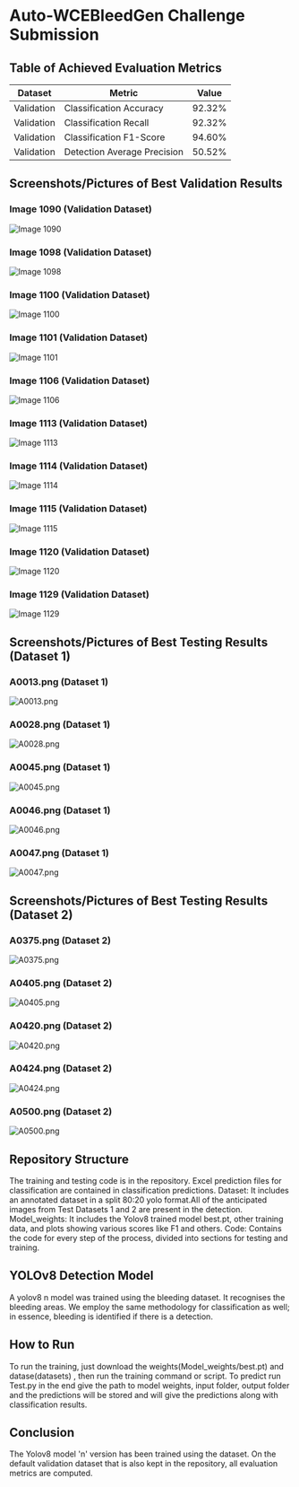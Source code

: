# Auto-WCEBleedGen Challenge Submission

## Table of Achieved Evaluation Metrics

| Dataset    | Metric                                  | Value            |
| ---------- | --------------------------------------- | ---------------- |
| Validation | Classification Accuracy                 | 92.32%           |
| Validation | Classification Recall                   | 92.32%           |
| Validation | Classification F1-Score                 | 94.60%           |
| Validation | Detection Average Precision             | 50.52%           |

## Screenshots/Pictures of Best Validation Results

### Image 1090 (Validation Dataset)

![Image 1090](Detection/Val/img-(1090).png)

### Image 1098 (Validation Dataset)

![Image 1098](Detection/Val/img-(1098).png)

### Image 1100 (Validation Dataset)

![Image 1100](Detection/Val/img-(1100).png)

### Image 1101 (Validation Dataset)

![Image 1101](Detection/Val/img-(1101).png)

### Image 1106 (Validation Dataset)

![Image 1106](Detection/Val/img-(1106).png)

### Image 1113 (Validation Dataset)

![Image 1113](Detection/Val/img-(1113).png)

### Image 1114 (Validation Dataset)

![Image 1114](Detection/Val/img-(1114).png)

### Image 1115 (Validation Dataset)

![Image 1115](Detection/Val/img-(1115).png)

### Image 1120 (Validation Dataset)

![Image 1120](Detection/Val/img-(1120).png)

### Image 1129 (Validation Dataset)

![Image 1129](Detection/Val/img-(1129).png)


## Screenshots/Pictures of Best Testing Results (Dataset 1)

### A0013.png (Dataset 1)

![A0013.png](Detection/Test_1/A0013.png)

### A0028.png (Dataset 1)

![A0028.png](Detection/Test_1/A0028.png)

### A0045.png (Dataset 1)

![A0045.png](Detection/Test_1/A0045.png)

### A0046.png (Dataset 1)

![A0046.png](Detection/Test_1/A0046.png)

### A0047.png (Dataset 1)

![A0047.png](Detection/Test_1/A0047.png)

<!-- Repeat the pattern for images 3-5 (Dataset 1) -->

## Screenshots/Pictures of Best Testing Results (Dataset 2)

### A0375.png (Dataset 2)

![A0375.png](Detection/Test_2/A0375.png)

### A0405.png (Dataset 2)

![A0405.png](Detection/Test_2/A0405.png)

### A0420.png (Dataset 2)

![A0420.png](Detection/Test_2/A0420.png)

### A0424.png (Dataset 2)

![A0424.png](Detection/Test_2/A0424.png)

### A0500.png (Dataset 2)

![A0500.png](Detection/Test_2/A0500.png)

## Repository Structure

The training and testing code is in the repository. Excel prediction files for classification are contained in classification predictions.
Dataset: It includes an annotated dataset in a split 80:20 yolo format.All of the anticipated images from Test Datasets 1 and 2 are present in the detection.
Model_weights: It includes the Yolov8 trained model best.pt, other training data, and plots showing various scores like F1 and others.
Code: Contains the code for every step of the process, divided into sections for testing and training.

## YOLOv8 Detection Model

A yolov8 n model was trained using the bleeding dataset. It recognises the bleeding areas. We employ the same methodology for classification as well; in essence, bleeding is identified if there is a detection.

## How to Run

To run the training, just download the weights(Model_weights/best.pt) and datase(datasets) , then run the training command or script.
To predict run Test.py in the end give the path to model weights, input folder, output folder and the predictions will be stored and will give the predictions along with classification results.

## Conclusion

The Yolov8 model 'n' version has been trained using the dataset. On the default validation dataset that is also kept in the repository, all evaluation metrics are computed.
